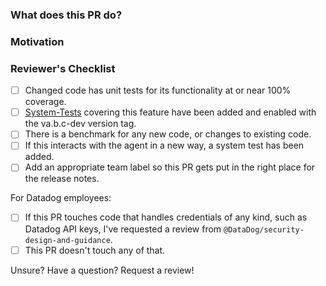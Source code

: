 <!--
* New contributors are highly encouraged to read our
  [CONTRIBUTING](/CONTRIBUTING.md) documentation.
* Commit and PR titles should be prefixed with the general area of the pull request's change.

-->
### What does this PR do?

<!--
* A brief description of the change being made with this pull request.
* If the description here cannot be expressed in a succinct form, consider
  opening multiple pull requests instead of a single one.
-->

### Motivation

<!--
* What inspired you to submit this pull request?
* Link any related GitHub issues or PRs here.
* If this resolves a GitHub issue, include "Fixes #XXXX" to link the issue and auto-close it on merge.
-->

### Reviewer's Checklist
<!--
* Authors can use this list as a reference to ensure that there are no problems
  during the review but the signing off is to be done by the reviewer(s).
-->

- [ ] Changed code has unit tests for its functionality at or near 100% coverage.
- [ ] [System-Tests](https://github.com/DataDog/system-tests/) covering this feature have been added and enabled with the va.b.c-dev version tag.
- [ ] There is a benchmark for any new code, or changes to existing code.
- [ ] If this interacts with the agent in a new way, a system test has been added.
- [ ] Add an appropriate team label so this PR gets put in the right place for the release notes.

For Datadog employees:

- [ ] If this PR touches code that handles credentials of any kind, such as Datadog API keys, I've requested a review from `@DataDog/security-design-and-guidance`.
- [ ] This PR doesn't touch any of that.

Unsure? Have a question? Request a review!
